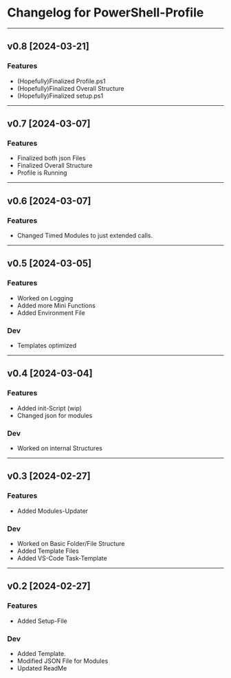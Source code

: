 # Changelog for PowerShell-Profile

---

## v0.8 [2024-03-21]

### Features

- (Hopefully)Finalized Profile.ps1
- (Hopefully)Finalized Overall Structure
- (Hopefully)Finalized setup.ps1

---

## v0.7 [2024-03-07]

### Features

- Finalized both json Files
- Finalized Overall Structure
- Profile is Running

---

## v0.6 [2024-03-07]

### Features

- Changed Timed Modules to just extended calls.

---

## v0.5 [2024-03-05]

### Features

- Worked on Logging
- Added more Mini Functions
- Added Environment File

### Dev

- Templates optimized

---

## v0.4 [2024-03-04]

### Features

- Added init-Script (wip)
- Changed json for modules

### Dev

- Worked on internal Structures

---

## v0.3 [2024-02-27]

### Features

- Added Modules-Updater

### Dev

- Worked on Basic Folder/File Structure
- Added Template Files
- Added VS-Code Task-Template

---

## v0.2 [2024-02-27]

### Features

- Added Setup-File

### Dev

- Added Template.
- Modified JSON File for Modules
- Updated ReadMe
